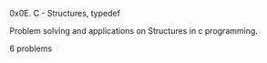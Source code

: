 0x0E. C - Structures, typedef

Problem solving and applications on Structures in c programming.

6 problems
